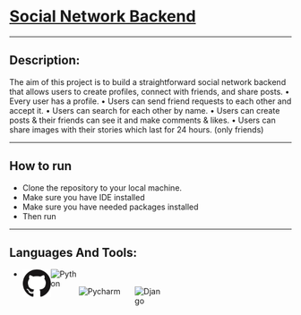 # [Social Network Backend](Simple%20String%20Calculator.pdf)
---

## Description:
The aim of this project is to build a straightforward social network backend that 
allows users to create profiles, connect with friends, and share posts.
• Every user has a profile. 
• Users can send friend requests to each other and accept it. 
• Users can search for each other by name. 
• Users can create posts & their friends can see it and make comments & 
likes. 
• Users can share images with their stories which last for 24 hours. (only 
friends)

---
 ## How to run

- Clone the repository to your local machine.
- Make sure you have IDE installed  
- Make sure you have needed packages installed
- Then run

---
## Languages And Tools:

-  <img align="left" alt="GitHub" width="50px" src="https://raw.githubusercontent.com/github/explore/78df643247d429f6cc873026c0622819ad797942/topics/github/github.png" /> <img align="left" alt="Python" width="50px" src="https://user-images.githubusercontent.com/25181517/183423507-c056a6f9-1ba8-4312-a350-19bcbc5a8697.png" /> 
<img align="left" alt="Pycharm" width="100px" src="https://camo.githubusercontent.com/1c9a96a51b6fa4435847f9301c20a8dbdc515d7b657f4dede4a929a55c0b0036/68747470733a2f2f696d672e736869656c64732e696f2f62616467652f5079436861726d2d3030303030302e7376673f267374796c653d666f722d7468652d6261646765266c6f676f3d5079436861726d266c6f676f436f6c6f723d7768697465" />
<img align="left" alt="Django" width="50px" src="https://image.pngaaa.com/387/4169387-middle.png" /> 

<br/>
